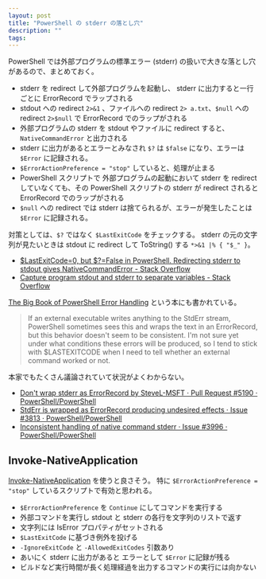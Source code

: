 ```yaml
---
layout: post
title: "PowerShell の stderr の落とし穴"
description: ""
tags: 
---
```


PowerShell では外部プログラムの標準エラー (stderr) の扱いで大きな落とし穴があるので、まとめておく。

* stderr を redirect して外部プログラムを起動し、 stderr に出力すると一行ごとに ErrorRecord でラップされる
* stdout への redirect `2>&1` 、ファイルへの redirect `2> a.txt`、`$null` への redirect `2>$null` で ErrorRecord でのラップがされる
* 外部プログラムの stderr を stdout やファイルに redirect すると、 `NativeCommandError` と出力される
* stderr に出力があるとエラーとみなされ `$?` は `$false` になり、エラーは `$Error` に記録される。
* `$ErrorActionPreference = "stop"` していると、処理が止まる
* PowerShell スクリプトで 外部プログラムの起動において stderr を redirect していなくても、その PowerShell スクリプトの stderr が redirect されると ErrorRecord でのラップがされる
* `$null` への redirect では stderr は捨てられるが、エラーが発生したことは `$Error` に記録される。

対策としては、`$?` ではなく `$LastExitCode` をチェックする。
stderr の元の文字列が見たいときは stdout に redirect して ToString() する `*>&1 |% { "$_" }`。

* [$LastExitCode=0, but $?=False in PowerShell. Redirecting stderr to stdout gives NativeCommandError - Stack Overflow](https://stackoverflow.com/q/10666101/2691131)
* [ Capture program stdout and stderr to separate variables - Stack Overflow](https://stackoverflow.com/q/24222088/2691131)

[The Big Book of PowerShell Error Handling](https://devops-collective-inc.gitbook.io/the-big-book-of-powershell-error-handling/putting-it-all-together)
という本にも書かれている。

> If an external executable writes anything to the StdErr stream,
> PowerShell sometimes sees this and wraps the text in an ErrorRecord,
> but this behavior doesn't seem to be consistent.
> I'm not sure yet under what conditions these errors will be produced,
> so I tend to stick with $LASTEXITCODE when I need to tell whether an external command worked or not.

本家でもたくさん議論されていて状況がよくわからない。

* [Don't wrap stderr as ErrorRecord by SteveL-MSFT · Pull Request #5190 · PowerShell/PowerShell](https://github.com/PowerShell/PowerShell/pull/5190)
* [StdErr is wrapped as ErrorRecord producing undesired effects · Issue #3813 · PowerShell/PowerShell](https://github.com/PowerShell/PowerShell/issues/3813)
* [Inconsistent handling of native command stderr · Issue #3996 · PowerShell/PowerShell](https://github.com/PowerShell/PowerShell/issues/3996)


## Invoke-NativeApplication

[Invoke-NativeApplication](https://github.com/mnaoumov/Invoke-NativeApplication) 
を使うと良さそう。
特に `$ErrorActionPreference = "stop"` しているスクリプトで有効と思われる。

* `$ErrorActionPreference` を `Continue` にしてコマンドを実行する
* 外部コマンドを実行し stdout と stderr の各行を文字列のリストで返す
* 文字列には IsError プロパティがセットされる
* `$LastExitCode` に基づき例外を投げる
* `-IgnoreExitCode` と `-AllowedExitCodes` 引数あり
* あいにく stderr に出力があると エラーとして `$Error` に記録が残る
* ビルドなど実行時間が長く処理経過を出力するコマンドの実行には向かない
